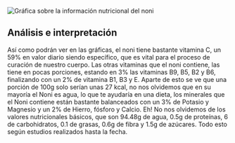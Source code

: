 ![Gráfica sobre la información nutricional del noni](https://www.herbazest.com/imgs/e/3/7/952930/noni-informacion-nutricional-821574-section.png)

## Análisis e interpretación

Así como podrán ver en las gráficas, el noni tiene bastante vitamina C, un 59% en valor diario siendo específico, que es vital para el proceso de curación de nuestro cuerpo. Las otras vitaminas que el noni contiene, las tiene en pocas porciones, estando en 3% las vitaminas B9, B5, B2 y B6, finalizando con un 2% de vitamina B1, B3 y E. Aparte de esto se ve que una porción de 100g solo serían unas 27 kcal, no nos olvidemos que en su mayoría el Noni es agua, lo que te ayudaría en una dieta, los minerales que el Noni contiene están bastante balanceados con un 3% de Potasio y Magnesio y un 2% de Hierro, fósforo y Calcio. Eh! No nos olvidemos de los valores nutricionales básicos, que son 94.48g de agua, 0.5g de proteínas, 6 de carbohidratos, 0.1 de grasas, 0.6g de fibra y 1.5g de azúcares. Todo esto según estudios realizados hasta la fecha.
